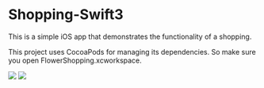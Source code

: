 # Shopping-Swift3

This is a simple iOS app that demonstrates the functionality of a shopping.

This project uses CocoaPods for managing its dependencies. So make sure you open FlowerShopping.xcworkspace.

<img src="http://i.imgur.com/C9iEaUp.png">         <img src="http://i.imgur.com/ThwgxDF.png">
